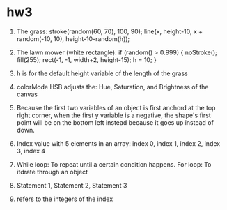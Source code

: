 # hw3
1. The grass: 
  stroke(random(60, 70), 100, 90);
  line(x, height-10, x + random(-10, 10), height-10-random(h));
2. The lawn mower (white rectangle):
  if (random() > 0.999) {
    noStroke();
    fill(255);
    rect(-1, -1, width+2, height-15);
    h = 10;
  }
3. h is for the default height variable of the length of the grass
4. colorMode HSB adjusts the: Hue, Saturation, and Brightness of the canvas
5. Because the first two variables of an object is first anchord at the top right corner, when the first y variable is a negative, the shape's first point will be on the bottom left instead because it goes up instead of down.

1. Index value with 5 elements in an array: index 0, index 1, index 2, index 3, index 4
2. While loop: To repeat until a certain condition happens. 
   For loop: To itdrate through an object
3. Statement 1, Statement 2, Statement 3
4. refers to the integers of the index

